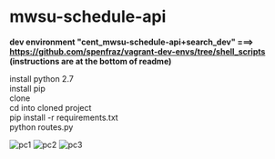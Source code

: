 # mwsu-schedule-api
   
   **dev environment "cent_mwsu-schedule-api+search_dev" ===> https://github.com/spenfraz/vagrant-dev-envs/tree/shell_scripts  (instructions are at the bottom of readme)**

install python 2.7  
install pip  
clone  
cd into cloned project  
pip install -r requirements.txt  
python routes.py  


![pc1](https://user-images.githubusercontent.com/17260397/57621847-0f8a4a00-7552-11e9-8d43-747addb7c2f9.JPG)
![pc2](https://user-images.githubusercontent.com/17260397/57621848-0f8a4a00-7552-11e9-8de9-1b8fbf78028a.JPG)
![pc3](https://user-images.githubusercontent.com/17260397/57621849-1022e080-7552-11e9-88b2-fb2a50ed4883.JPG)
